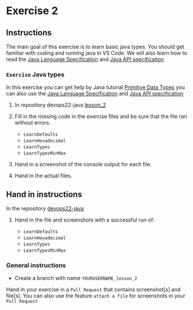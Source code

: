 # Exercise 2

## Instructions

The main goal of this exercise is to learn basic java types. You should get familiar with coding and running java in VS Code. We will also learn how to read the [Java Language Specification](https://docs.oracle.com/javase/specs/jls/se17/html/index.html) and [Java API specification](https://docs.oracle.com/en/java/javase/17/docs/api/index.html)

### `Exercise` Java types

In this exercise you can get help by Java tutorial [Primitive Data Types](https://docs.oracle.com/javase/tutorial/java/nutsandbolts/datatypes.html) you can also use the [Java Language Specification](https://docs.oracle.com/javase/specs/jls/se17/html/jls-4.html) and [Java API specification](https://docs.oracle.com/en/java/javase/17/docs/api/index.html)

1. In repository devops22-java [lesson_2](https://github.com/fictive-reality/devops22-java/-/tree/main/lesson_2/exercise)

2. Fill in the missing code in the exercise files and be sure that the file ran without errors.

   - `LearnDefaults`
   - `LearnHexadecimal`
   - `LearnTypes`
   - `LearnTypesMinMax`

3. Hand in a screenshot of the console output for each file.

4. Hand in the actual files.

## Hand in instructions

In the repository [devops22-java](https://github.com/fictive-reality/devops22-java)

1. Hand in the file and screenshots with a successful run of:

   - `LearnDefaults`
   - `LearnHexadecimal`
   - `LearnTypes`
   - `LearnTypesMinMax`

### General instructions

- Create a branch with name `YOURUSERNAME_lesson_2`

Hand in your exercise in a `Pull Request` that contains screenshot[s] and file[s]. You can also use the feature `attach a file` for screenshots in your `Pull Request`
